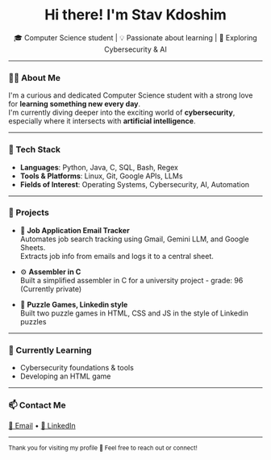 <h1 align="center">Hi there! I'm Stav Kdoshim</h1>

<p align="center">
🎓 Computer Science student | 💡 Passionate about learning | 🔐 Exploring Cybersecurity & AI
</p>

---

### 👩‍💻 About Me

I'm a curious and dedicated Computer Science student with a strong love for **learning something new every day**.  
I'm currently diving deeper into the exciting world of **cybersecurity**, especially where it intersects with **artificial intelligence**.

---

### 🧰 Tech Stack

- **Languages**: Python, Java, C, SQL, Bash, Regex  
- **Tools & Platforms**: Linux, Git, Google APIs, LLMs  
- **Fields of Interest**: Operating Systems, Cybersecurity, AI, Automation

---

### 🚀 Projects

- 📨 **Job Application Email Tracker**  
  Automates job search tracking using Gmail, Gemini LLM, and Google Sheets.  
  Extracts job info from emails and logs it to a central sheet.

- ⚙️ **Assembler in C**  
  Built a simplified assembler in C for a university project - grade: 96
  (Currently private)
  
- 🧩 **Puzzle Games, Linkedin style**   
  Built two puzzle games in HTML, CSS and JS in the style of Linkedin puzzles 

---

### 🌱 Currently Learning
- Cybersecurity foundations & tools
- Developing an HTML game

---

### 📫 Contact Me

[📧 Email](mailto:stavkd04@gmail.com) • [💼 LinkedIn](https://www.linkedin.com/in/stav-kdoshim/)

---

<sub>Thank you for visiting my profile 🙌 Feel free to reach out or connect!</sub>
